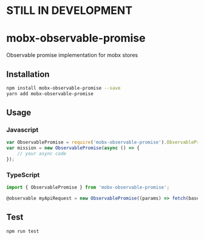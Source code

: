 # STILL IN DEVELOPMENT

# mobx-observable-promise
Observable promise implementation for mobx stores
## Installation 
```sh
npm install mobx-observable-promise --save
yarn add mobx-observable-promise
```
## Usage
### Javascript
```javascript
var ObservablePromise = require('mobx-observable-promise').ObservablePromise;
var mission = new ObservablePromise(async () => {
    // your async code
});
```
### TypeScript
```typescript
import { ObservablePromise } from 'mobx-observable-promise';

@observable myApiRequest = new ObservablePromise((params) => fetch(baseUri + '/endpoint'));
```
## Test 
```sh
npm run test
```
